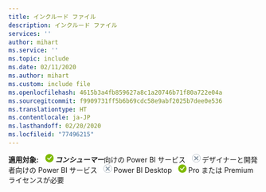 ```yaml
---
title: インクルード ファイル
description: インクルード ファイル
services: ''
author: mihart
ms.service: ''
ms.topic: include
ms.date: 02/11/2020
ms.author: mihart
ms.custom: include file
ms.openlocfilehash: 4615b3a4fb859627a8c1a20746b71f80a722e04a
ms.sourcegitcommit: f9909731ff5b6b69cdc58e9abf2025b7dee0e536
ms.translationtype: HT
ms.contentlocale: ja-JP
ms.lasthandoff: 02/20/2020
ms.locfileid: "77496215"
---
```

<Token>**適用対象:** ![○](media/yes.png)***コンシューマー***向けの Power BI サービス ![×](media/no.png)デザイナーと開発者向けの Power BI サービス ![×](media/no.png)Power BI Desktop ![○](media/yes.png)Pro または Premium ライセンスが必要 </Token>